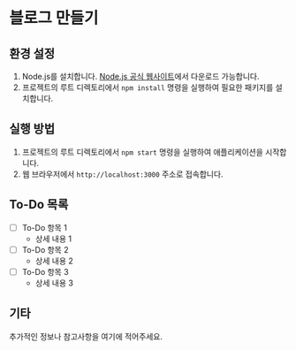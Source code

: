 # 블로그 만들기

## 환경 설정

1. Node.js를 설치합니다. [Node.js 공식 웹사이트](https://nodejs.org/)에서 다운로드 가능합니다.
2. 프로젝트의 루트 디렉토리에서 `npm install` 명령을 실행하여 필요한 패키지를 설치합니다.

## 실행 방법

1. 프로젝트의 루트 디렉토리에서 `npm start` 명령을 실행하여 애플리케이션을 시작합니다.
2. 웹 브라우저에서 `http://localhost:3000` 주소로 접속합니다.

## To-Do 목록

- [ ] To-Do 항목 1
  - 상세 내용 1
- [ ] To-Do 항목 2
  - 상세 내용 2
- [ ] To-Do 항목 3
  - 상세 내용 3

## 기타

추가적인 정보나 참고사항을 여기에 적어주세요.